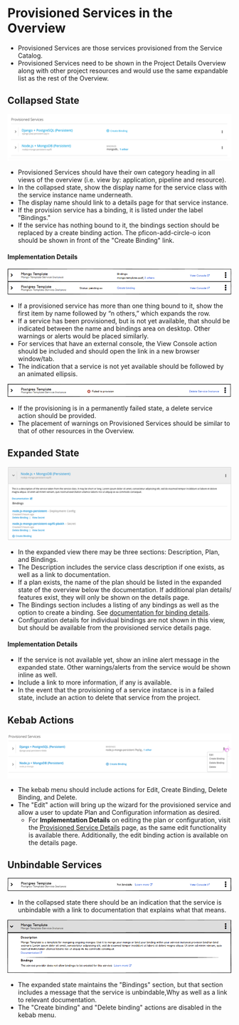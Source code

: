 

# Provisioned Services in the Overview

- Provisioned Services are those services provisioned from the Service Catalog.
- Provisioned Services need to be shown in the Project Details Overview along with other project resources and would use the same expandable list as the rest of the Overview.



## Collapsed State

![template](img/provisioned-service-collapsed.png)
- Provisioned Services should have their own category heading in all views of the overview (i.e. view by: application, pipeline and resource).
- In the collapsed state, show the display name for the service class with the service instance name underneath.
- The display name should link to a details page for that service instance.
- If the provision service has a binding, it is listed under the label "Bindings."
- If the service has nothing bound to it, the bindings section should be replaced by a create binding action. The pficon-add-circle-o icon should be shown in front of the "Create Binding" link.


#### Implementation Details
![template](img/provisioned_service_use_cases.png)
- If a provisioned service has more than one thing bound to it, show the first item by name followed by “n others,” which expands the row.
- If a service has been provisioned, but is not yet available, that should be indicated between the name and bindings area on desktop. Other warnings or alerts would be placed similarly.
- For services that have an external console, the View Console action should be included and should open the link in a new browser window/tab.
- The indication that a service is not yet available should be followed by an animated ellipsis.


![template](img/provisioned_service_fail.png)
- If the provisioning is in a permanently failed state, a delete service action should be provided.
- The placement of warnings on Provisioned Services should be similar to that of other resources in the Overview.


## Expanded State

![template](img/provisioned-service-expanded.png)
- In the expanded view there may be three sections: Description, Plan, and Bindings.
- The Description includes the service class description if one exists, as well as a link to documentation.
- If a plan exists, the name of the plan should be listed in the expanded state of the overview below the documentation. If additional plan details/ features exist, they will only be shown on the details page.
- The Bindings section includes a listing of any bindings as well as the option to create a binding. See [documentation for binding details](http://openshift.github.io/openshift-origin-design/web-console/5-components/binding-details).
- Configuration details for individual bindings are not shown in this view, but should be available from the provisioned service details page.


#### Implementation Details
- If the service is not available yet, show an inline alert message in the expanded state. Other warnings/alerts from the service would be shown inline as well.
- Include a link to more information, if any is available.
- In the event that the provisioning of a service instance is in a failed state, include an action to delete that service from the project.

## Kebab Actions

![template](img/provisioned-service-kebab.png)
- The kebab menu should include actions for Edit, Create Binding, Delete Binding, and Delete.
- The "Edit" action will bring up the wizard for the provisioned service and allow a user to update Plan and Configuration information as desired.
	- For **Implementation Details** on editing the plan or configuration, visit the [Provisioned Service Details](http://openshift.github.io/openshift-origin-design/web-console/3-project-details/provisioned-service-details) page, as the same edit functionality is available there. Additionally, the edit binding action is available on the details page.


## Unbindable Services

![template](img/unbindable_collapsed.png)
- In the collapsed state there should be an indication that the service is unbindable with a link to documentation that explains what that means.

![template](img/unbindable_epxanded.png)
- The expanded state maintains the "Bindings" section, but that section includes a message that the service is unbindable,Why as well as a link to relevant documentation.
- The "Create binding" and "Delete binding" actions are disabled in the kebab menu.
